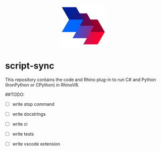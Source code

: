 <p align="center">
    <img src="./CsRhino/EmbeddedResources/logo/scriptsync_480.png" width="140">
</p>

# script-sync
This repository contains the code and Rhino plug-in to run C# and Python (IronPython or CPython) in RhinoV8.

##TODO:
- [ ] write stop command
- [ ] write docstrings
- [ ] write ci
- [ ] write tests

- [ ] write vscode extension
